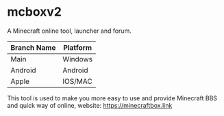 # mcboxv2
A Minecraft online tool, launcher and forum.

| Branch Name  | Platform  |
|---|---|
| Main  | Windows  |
| Android| Android |
| Apple| IOS/MAC|

This tool is used to make you more easy to use and provide Minecraft BBS and quick way of online, website: https://minecraftbox.link
